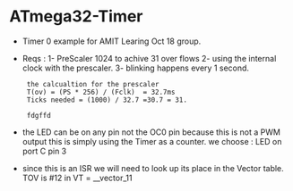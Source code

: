 # ATmega32-Timer

- Timer 0 example for AMIT Learing Oct 18 group. 
- Reqs : 1- PreScaler 1024 to achive 31 over flows
       2- using the internal clock with the prescaler. 
       3- blinking happens every 1 second. 



       the calcualtion for the prescaler 
       T(ov) = (PS * 256) / (Fclk)  = 32.7ms
       Ticks needed = (1000) / 32.7 =30.7 = 31. 

       fdgffd 
       



- the LED can be on any pin not the OC0 pin because this is not a PWM output
this is simply using the Timer as a counter. 
we choose :         LED on port C pin 3 


- since this is an ISR we will need to look up its place in the Vector table. 
TOV is #12 in VT = __vector_11 